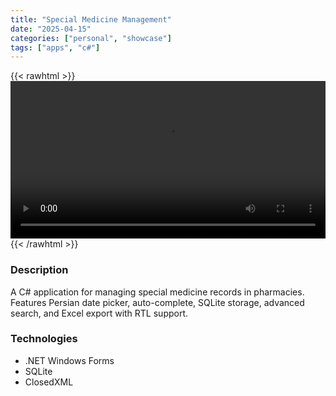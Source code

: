 ```yaml
---
title: "Special Medicine Management"
date: "2025-04-15"
categories: ["personal", "showcase"]
tags: ["apps", "c#"]
---
```


{{< rawhtml >}}
<video width="100%" controls>
    <source src="/videos/4.webm" type="video/webm">
    Your browser does not support the video tag.
</video>
{{< /rawhtml >}}

### Description
A C# application for managing special medicine records in pharmacies. Features Persian date picker, auto-complete, SQLite storage, advanced search, and Excel export with RTL support.

### Technologies
- .NET Windows Forms
- SQLite
- ClosedXML
